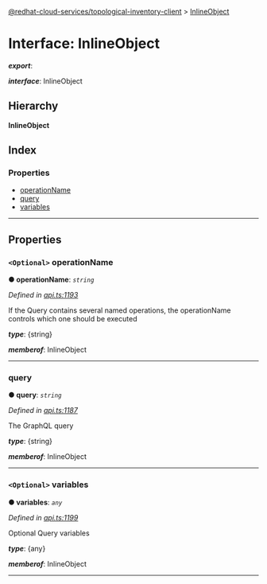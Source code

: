 [@redhat-cloud-services/topological-inventory-client](../README.md) > [InlineObject](../interfaces/inlineobject.md)

# Interface: InlineObject

*__export__*: 

*__interface__*: InlineObject

## Hierarchy

**InlineObject**

## Index

### Properties

* [operationName](inlineobject.md#operationname)
* [query](inlineobject.md#query)
* [variables](inlineobject.md#variables)

---

## Properties

<a id="operationname"></a>

### `<Optional>` operationName

**● operationName**: *`string`*

*Defined in [api.ts:1193](https://github.com/RedHatInsights/javascript-clients/blob/master/packages/topological-inventory/api.ts#L1193)*

If the Query contains several named operations, the operationName controls which one should be executed

*__type__*: {string}

*__memberof__*: InlineObject

___
<a id="query"></a>

###  query

**● query**: *`string`*

*Defined in [api.ts:1187](https://github.com/RedHatInsights/javascript-clients/blob/master/packages/topological-inventory/api.ts#L1187)*

The GraphQL query

*__type__*: {string}

*__memberof__*: InlineObject

___
<a id="variables"></a>

### `<Optional>` variables

**● variables**: *`any`*

*Defined in [api.ts:1199](https://github.com/RedHatInsights/javascript-clients/blob/master/packages/topological-inventory/api.ts#L1199)*

Optional Query variables

*__type__*: {any}

*__memberof__*: InlineObject

___

